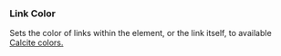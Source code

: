 ### Link Color
Sets the color of links within the element, or the link itself, to available [Calcite colors.]({{relativePath}}/colors)